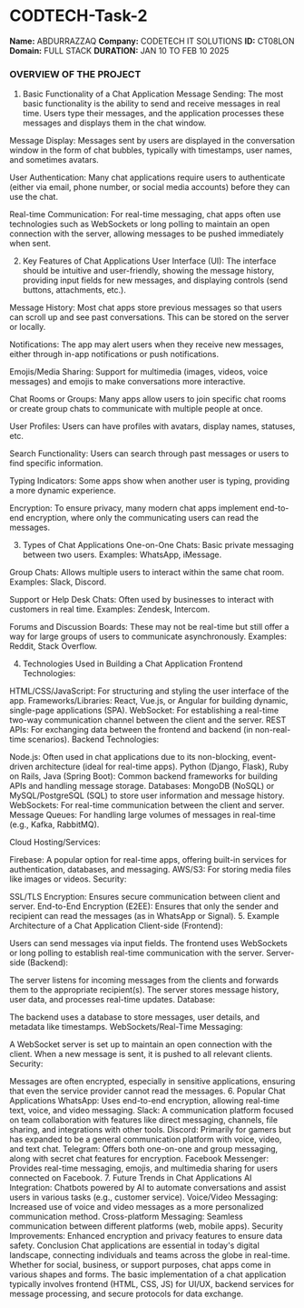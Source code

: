# CODTECH-Task-2
**Name:** ABDURRAZZAQ
**Company:** CODETECH IT SOLUTIONS
**ID:** CT08LON
**Domain:** FULL STACK
**DURATION:** JAN 10 TO FEB 10 2025

###  OVERVIEW OF THE PROJECT

1. Basic Functionality of a Chat Application
Message Sending: The most basic functionality is the ability to send and receive messages in real time. Users type their messages, and the application processes these messages and displays them in the chat window.

Message Display: Messages sent by users are displayed in the conversation window in the form of chat bubbles, typically with timestamps, user names, and sometimes avatars.

User Authentication: Many chat applications require users to authenticate (either via email, phone number, or social media accounts) before they can use the chat.

Real-time Communication: For real-time messaging, chat apps often use technologies such as WebSockets or long polling to maintain an open connection with the server, allowing messages to be pushed immediately when sent.

2. Key Features of Chat Applications
User Interface (UI): The interface should be intuitive and user-friendly, showing the message history, providing input fields for new messages, and displaying controls (send buttons, attachments, etc.).

Message History: Most chat apps store previous messages so that users can scroll up and see past conversations. This can be stored on the server or locally.

Notifications: The app may alert users when they receive new messages, either through in-app notifications or push notifications.

Emojis/Media Sharing: Support for multimedia (images, videos, voice messages) and emojis to make conversations more interactive.

Chat Rooms or Groups: Many apps allow users to join specific chat rooms or create group chats to communicate with multiple people at once.

User Profiles: Users can have profiles with avatars, display names, statuses, etc.

Search Functionality: Users can search through past messages or users to find specific information.

Typing Indicators: Some apps show when another user is typing, providing a more dynamic experience.

Encryption: To ensure privacy, many modern chat apps implement end-to-end encryption, where only the communicating users can read the messages.

3. Types of Chat Applications
One-on-One Chats: Basic private messaging between two users. Examples: WhatsApp, iMessage.

Group Chats: Allows multiple users to interact within the same chat room. Examples: Slack, Discord.

Support or Help Desk Chats: Often used by businesses to interact with customers in real time. Examples: Zendesk, Intercom.

Forums and Discussion Boards: These may not be real-time but still offer a way for large groups of users to communicate asynchronously. Examples: Reddit, Stack Overflow.

4. Technologies Used in Building a Chat Application
Frontend Technologies:

HTML/CSS/JavaScript: For structuring and styling the user interface of the app.
Frameworks/Libraries: React, Vue.js, or Angular for building dynamic, single-page applications (SPA).
WebSocket: For establishing a real-time two-way communication channel between the client and the server.
REST APIs: For exchanging data between the frontend and backend (in non-real-time scenarios).
Backend Technologies:

Node.js: Often used in chat applications due to its non-blocking, event-driven architecture (ideal for real-time apps).
Python (Django, Flask), Ruby on Rails, Java (Spring Boot): Common backend frameworks for building APIs and handling message storage.
Databases: MongoDB (NoSQL) or MySQL/PostgreSQL (SQL) to store user information and message history.
WebSockets: For real-time communication between the client and server.
Message Queues: For handling large volumes of messages in real-time (e.g., Kafka, RabbitMQ).

Cloud Hosting/Services:

Firebase: A popular option for real-time apps, offering built-in services for authentication, databases, and messaging.
AWS/S3: For storing media files like images or videos.
Security:

SSL/TLS Encryption: Ensures secure communication between client and server.
End-to-End Encryption (E2EE): Ensures that only the sender and recipient can read the messages (as in WhatsApp or Signal).
5. Example Architecture of a Chat Application
Client-side (Frontend):

Users can send messages via input fields.
The frontend uses WebSockets or long polling to establish real-time communication with the server.
Server-side (Backend):

The server listens for incoming messages from the clients and forwards them to the appropriate recipient(s).
The server stores message history, user data, and processes real-time updates.
Database:

The backend uses a database to store messages, user details, and metadata like timestamps.
WebSockets/Real-Time Messaging:

A WebSocket server is set up to maintain an open connection with the client. When a new message is sent, it is pushed to all relevant clients.
Security:

Messages are often encrypted, especially in sensitive applications, ensuring that even the service provider cannot read the messages.
6. Popular Chat Applications
WhatsApp: Uses end-to-end encryption, allowing real-time text, voice, and video messaging.
Slack: A communication platform focused on team collaboration with features like direct messaging, channels, file sharing, and integrations with other tools.
Discord: Primarily for gamers but has expanded to be a general communication platform with voice, video, and text chat.
Telegram: Offers both one-on-one and group messaging, along with secret chat features for encryption.
Facebook Messenger: Provides real-time messaging, emojis, and multimedia sharing for users connected on Facebook.
7. Future Trends in Chat Applications
AI Integration: Chatbots powered by AI to automate conversations and assist users in various tasks (e.g., customer service).
Voice/Video Messaging: Increased use of voice and video messages as a more personalized communication method.
Cross-platform Messaging: Seamless communication between different platforms (web, mobile apps).
Security Improvements: Enhanced encryption and privacy features to ensure data safety.
Conclusion
Chat applications are essential in today's digital landscape, connecting individuals and teams across the globe in real-time. Whether for social, business, or support purposes, chat apps come in various shapes and forms. The basic implementation of a chat application typically involves frontend (HTML, CSS, JS) for UI/UX, backend services for message processing, and secure protocols for data exchange.
